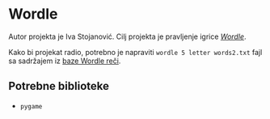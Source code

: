 # Wordle
Autor projekta je Iva Stojanović. Cilj projekta je pravljenje igrice [*Wordle*](https://en.wikipedia.org/wiki/Wordle).

Kako bi projekat radio, potrebno je napraviti `wordle 5 letter words2.txt` fajl sa sadržajem iz [baze Wordle reči](https://github.com/tabatkins/wordle-list).

## Potrebne biblioteke
- `pygame`
